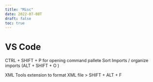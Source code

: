 ```yaml
---
title: "Misc"
date: 2022-07-08T
draft: false
toc: true
---
```


# VS Code

CTRL + SHIFT + P for opening command pallete
Sort Imports / organize imports (ALT + SHIFT + O )

XML Tools extension
to format XML file > SHIFT + ALT + F